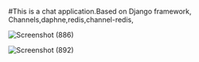 #This is a chat application.Based on Django framework, Channels,daphne,redis,channel-redis,

![Screenshot (886)](https://github.com/waquar-az/Chat_app_djangO_channel/assets/106869966/9a695b04-6579-415a-a706-d2ca734b47bf)




![Screenshot (892)](https://github.com/waquar-az/Chat_app_djangO_channel/assets/106869966/ad1239e0-ee24-4cc6-98b6-cb49d089f5f3)

